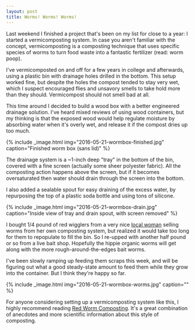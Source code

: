 ```yaml
---
layout: post
title: Worms! Worms! Worms!
---
```


Last weekend I finished a project that's been on my list for close to a year: 
I started a vermicomposting system. In case you aren't familiar with the concept,
vermicomposting is a composting technique that uses specific species of worms to 
turn food waste into a fantastic fertilizer (read: worm poop). 

I've vermicomposted on and off for a few years in college and afterwards, using a plastic bin with drainage holes drilled in the bottom. This setup worked fine, but 
despite the holes the compost tended to stay very wet, which I suspect encouraged flies and unsavory smells to take hold more than they should. 
Vermicompost should not smell bad at all.


This time around I decided to build a wood box with a better engineered drainage solution. I've heard mixed reviews of using wood containers, but my thinking is that the exposed wood would help regulate moisture by absorbing water when it's overly wet, and release it if the compost dries up too much.

{% include _image.html img="2016-05-21-wormbox-finished.jpg" caption="Finished worm box (sans lid)" %}

The drainage system is a ~1-inch deep "tray" in the bottom of the bin, covered with a fine screen (actually some sheer polyester fabric). All the composting action happens above the screen, but if it becomes oversaturated then water should drain through the screen into the bottom.

I also added a sealable spout for easy draining of the excess water, by repurposing the top of a plastic soda bottle and using tons of silicone. 

{% include _image.html img="2016-05-21-wormbox-drain.jpg" caption="Inside view of tray and drain spout, with screen removed" %}


I bought 1/4 pound of red wigglers from a very nice [local woman](http://www.windycityworms.com/) selling worms from her own composting system, but realized it would take too long for them to repopulate to fill the bin. So I re-upped with another half pound or so from a live bait shop. Hopefully the hippie organic worms will get along with the more rough-around-the-edges bait worms. 

I've been slowly ramping up feeding them scraps this week, and will be figuring out what a good steady-state amount to feed them while they grow into the container. But I think they're happy so far.

{% include _image.html img="2016-05-21-wormbox-worms.jpg" caption="" %}

For anyone considering setting up a vermicomposting system like this, I highly recommend
reading [Red Worm Composting](http://www.redwormcomposting.com/). It's a great combination 
of anecdotes and more scientific information about this style of composting.
